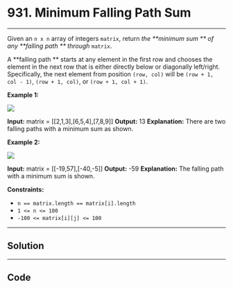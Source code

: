 # 931. Minimum Falling Path Sum

---

Given an `n x n` array of integers `matrix`, return _the **minimum sum ** of any **falling path ** through_ `matrix`.

A **falling path ** starts at any element in the first row and chooses the element in the next row that is either directly below or diagonally left/right. Specifically, the next element from position `(row, col)` will be `(row + 1, col - 1)`, `(row + 1, col)`, or `(row + 1, col + 1)`.

 

**Example 1:**

![](https://assets.leetcode.com/uploads/2021/11/03/failing1-grid.jpg)


**Input:** matrix = [[2,1,3],[6,5,4],[7,8,9]]
**Output:** 13
**Explanation:** There are two falling paths with a minimum sum as shown.


**Example 2:**

![](https://assets.leetcode.com/uploads/2021/11/03/failing2-grid.jpg)


**Input:** matrix = [[-19,57],[-40,-5]]
**Output:** -59
**Explanation:** The falling path with a minimum sum is shown.


 

**Constraints:**

  * `n == matrix.length == matrix[i].length`
  * `1 <= n <= 100`
  * `-100 <= matrix[i][j] <= 100`

---

## Solution



---

## Code
```python


```